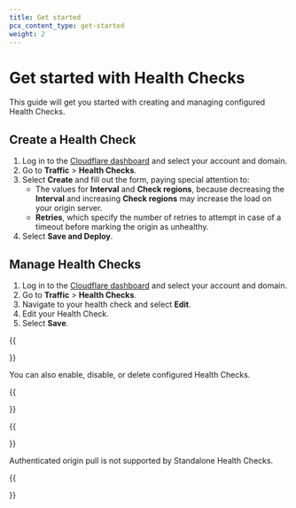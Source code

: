 ```yaml
---
title: Get started
pcx_content_type: get-started
weight: 2
---
```


# Get started with Health Checks

This guide will get you started with creating and managing configured Health Checks.

## Create a Health Check

1. Log in to the [Cloudflare dashboard](https://dash.cloudflare.com/) and select your account and domain.
2. Go to **Traffic** > **Health Checks**.
3. Select **Create** and fill out the form, paying special attention to: 
    * The values for **Interval** and **Check regions**, because decreasing the **Interval** and increasing **Check regions** may increase the load on your origin server.
    * **Retries**, which specify the number of retries to attempt in case of a timeout before marking the origin as unhealthy.
4. Select **Save and Deploy**.

## Manage Health Checks

1. Log in to the [Cloudflare dashboard](https://dash.cloudflare.com) and select your account and domain.
2. Go to **Traffic** > **Health Checks**.
3. Navigate to your health check and select **Edit**.
4. Edit your Health Check.
5. Select **Save**.

{{<Aside type="note">}}

You can also enable, disable, or delete configured Health Checks.

{{</Aside>}}

{{<Aside type="note">}}

Authenticated origin pull is not supported by Standalone Health Checks.

{{</Aside>}}
